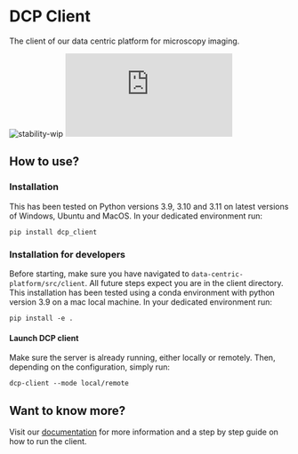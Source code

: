 # DCP Client
The client of our data centric platform for microscopy imaging.

![stability-wip](https://img.shields.io/badge/stability-work_in_progress-lightgrey.svg)
[![Documentation Status](https://data-centric-platform.readthedocs.io/en/latest/dcp_client_installation.html)](https://data-centric-platform.readthedocs.io/en/latest/?badge=latest)

## How to use?

### Installation
This has been tested on Python versions 3.9, 3.10 and 3.11 on latest versions of Windows, Ubuntu and MacOS. In your dedicated environment run:
```
pip install dcp_client
```

### Installation for developers
Before starting, make sure you have navigated to ```data-centric-platform/src/client```. All future steps expect you are in the client directory. This installation has been tested using a conda environment with python version 3.9 on a mac local machine. In your dedicated environment run:
```
pip install -e .
```

#### Launch DCP client
Make sure the server is already running, either locally or remotely. Then, depending on the configuration, simply run:
```
dcp-client --mode local/remote
```

## Want to know more?
Visit our [documentation](https://data-centric-platform.readthedocs.io/en/latest/dcp_client_installation.html) for more information and a step by step guide on how to run the client.
